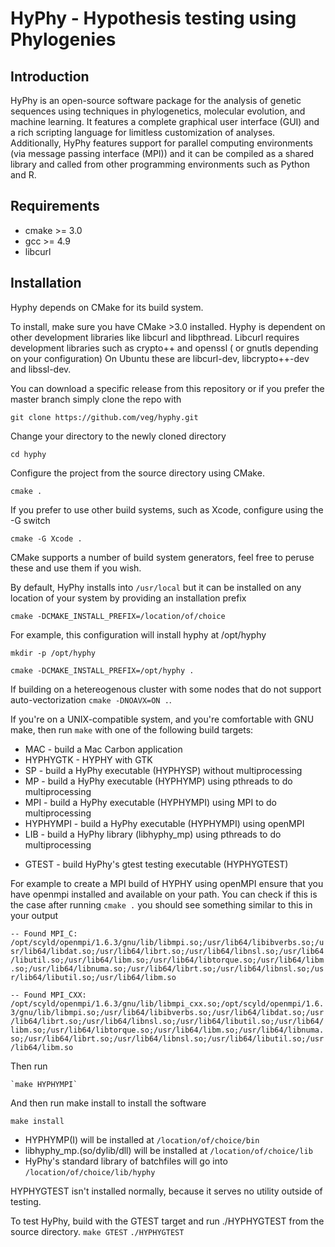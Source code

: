 HyPhy - Hypothesis testing using Phylogenies
============================================

Introduction
------------
HyPhy is an open-source software package for the analysis of genetic sequences using techniques in phylogenetics, molecular evolution, and machine learning. It features a complete graphical user interface (GUI) and a rich scripting language for limitless customization of analyses. Additionally, HyPhy features support for parallel computing environments (via message passing interface (MPI)) and it can be compiled as a shared library and called from other programming environments such as Python and R. 

Requirements
------------
* cmake >= 3.0
* gcc >= 4.9
* libcurl

Installation
------------

Hyphy depends on CMake for its build system.

To install, make sure you have CMake >3.0 installed. Hyphy is dependent on other development libraries like
libcurl and libpthread. Libcurl requires development libraries such as crypto++ and openssl ( or gnutls depending on your configuration)
On Ubuntu these are libcurl-dev, libcrypto++-dev and libssl-dev.

You can download a specific release from this repository or if you prefer the master branch simply 
clone the repo with

`git clone https://github.com/veg/hyphy.git`

Change your directory to the newly cloned directory

`cd hyphy`

Configure the project from the source directory using CMake.

`cmake .`

If you prefer to use other build systems, such as Xcode,
configure using the -G switch

`cmake -G Xcode .`

CMake supports a number of build system generators,
feel free to peruse these and use them if you wish.

By default, HyPhy installs into `/usr/local`
but it can be installed on any location of your system 
by providing an installation prefix

`cmake -DCMAKE_INSTALL_PREFIX=/location/of/choice`

For example, this configuration will install hyphy at /opt/hyphy

`mkdir -p /opt/hyphy`

`cmake -DCMAKE_INSTALL_PREFIX=/opt/hyphy .`

If building on a hetereogenous cluster with some nodes that do not support auto-vectorization
`cmake -DNOAVX=ON .`.

If you're on a UNIX-compatible system,
and you're comfortable with GNU make,
then run `make` with one of the following build targets:

+   MAC - build a Mac Carbon application
+   HYPHYGTK - HYPHY with GTK
+   SP - build a HyPhy executable (HYPHYSP) without multiprocessing
+   MP - build a HyPhy executable (HYPHYMP) using pthreads to do multiprocessing
+   MPI - build a HyPhy executable (HYPHYMPI) using MPI to do multiprocessing
+   HYPHYMPI - build a HyPhy executable (HYPHYMPI) using openMPI 
+   LIB - build a HyPhy library (libhyphy_mp) using pthreads to do multiprocessing
-   GTEST - build HyPhy's gtest testing executable (HYPHYGTEST)

For example to create a MPI build of HYPHY using openMPI ensure that you 
have openmpi installed and available on your  path. You can check if this
is the case after running 
`cmake .` you should see something similar to this in your output

`-- Found MPI_C: /opt/scyld/openmpi/1.6.3/gnu/lib/libmpi.so;/usr/lib64/libibverbs.so;/usr/lib64/libdat.so;/usr/lib64/librt.so;/usr/lib64/libnsl.so;/usr/lib64/libutil.so;/usr/lib64/libm.so;/usr/lib64/libtorque.so;/usr/lib64/libm.so;/usr/lib64/libnuma.so;/usr/lib64/librt.so;/usr/lib64/libnsl.so;/usr/lib64/libutil.so;/usr/lib64/libm.so `

`-- Found MPI_CXX: /opt/scyld/openmpi/1.6.3/gnu/lib/libmpi_cxx.so;/opt/scyld/openmpi/1.6.3/gnu/lib/libmpi.so;/usr/lib64/libibverbs.so;/usr/lib64/libdat.so;/usr/lib64/librt.so;/usr/lib64/libnsl.so;/usr/lib64/libutil.so;/usr/lib64/libm.so;/usr/lib64/libtorque.so;/usr/lib64/libm.so;/usr/lib64/libnuma.so;/usr/lib64/librt.so;/usr/lib64/libnsl.so;/usr/lib64/libutil.so;/usr/lib64/libm.so `

Then run 

    `make HYPHYMPI`

And then run make install to install the software

`make install`

+   HYPHYMP(I) will be installed at  `/location/of/choice/bin`
+   libhyphy_mp.(so/dylib/dll) will be installed at `/location/of/choice/lib`
+   HyPhy's standard library of batchfiles will go into `/location/of/choice/lib/hyphy`

HYPHYGTEST isn't installed normally,
because it serves no utility outside of testing.

To test HyPhy, build with the  GTEST target and run ./HYPHYGTEST from the source directory.
`make GTEST`
`./HYPHYGTEST`
